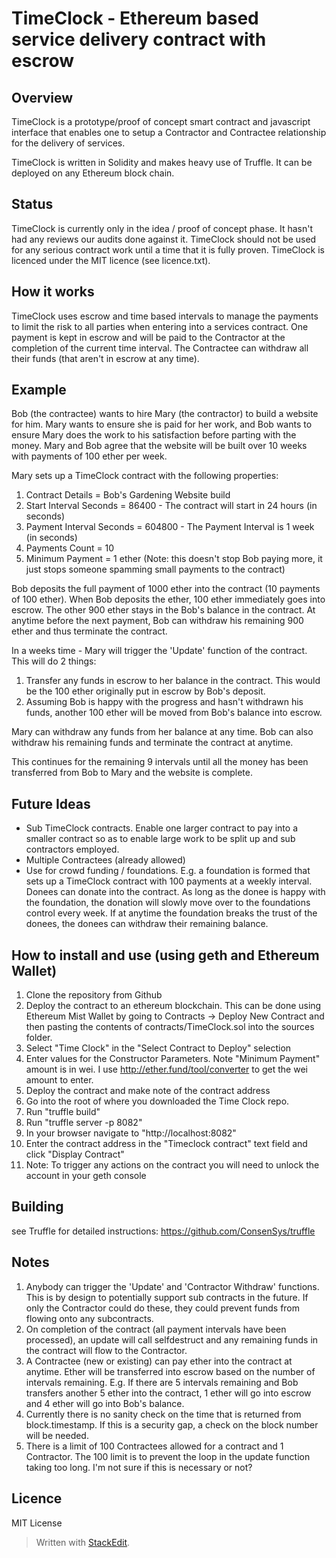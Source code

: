 TimeClock - Ethereum based service delivery contract with escrow
================================================================

Overview
--------
TimeClock is a prototype/proof of concept smart contract and javascript interface that enables one to setup a Contractor and Contractee relationship for the delivery of services.

TimeClock is written in Solidity and makes heavy use of Truffle. It can be deployed on any Ethereum block chain.

Status
----------------------
TimeClock is currently only in the idea / proof of concept phase. It hasn't had any reviews our audits done against it. TimeClock should not be used for any serious contract work until a time that it is fully proven. TimeClock is licenced under the MIT licence (see licence.txt).

How it works
------------
TimeClock uses escrow and time based intervals to manage the payments to limit the risk to all parties when entering into a services contract. One payment is kept in escrow and will be paid to the Contractor at the completion of the current time interval. The Contractee can withdraw all their funds (that aren't in escrow at any time).

Example
-------
Bob (the contractee) wants to hire Mary (the contractor) to build a website for him. Mary wants to ensure she is paid for her work, and Bob wants to ensure Mary does the work to his satisfaction before parting with the money. Mary and Bob agree that the website will be built over 10 weeks with payments of 100 ether per week.

Mary sets up a TimeClock contract with the following properties:

 1. Contract Details = Bob's Gardening Website build
 2. Start Interval Seconds = 86400 - The contract will start in 24 hours (in seconds)
 3. Payment Interval Seconds = 604800 - The Payment Interval is 1 week (in seconds)
 4. Payments Count = 10
 5. Minimum Payment = 1 ether (Note: this doesn't stop Bob paying more, it just stops someone spamming small payments to the contract)

Bob deposits the full payment of 1000 ether into the contract (10 payments of 100 ether). When Bob deposits the ether, 100 ether immediately goes into escrow. The other 900 ether stays in the Bob's balance in the contract. At anytime before the next payment, Bob can withdraw his remaining 900 ether and thus terminate the contract.

In a weeks time - Mary will trigger the 'Update' function of the contract. This will do 2 things:

 1. Transfer any funds in escrow to her balance in the contract. This would be the 100 ether originally put in escrow by Bob's deposit.
 2. Assuming Bob is happy with the progress and hasn't withdrawn his funds, another 100 ether will be moved from Bob's balance into escrow.

Mary can withdraw any funds from her balance at any time. Bob can also withdraw his remaining funds and terminate the contract at anytime.

This continues for the remaining 9 intervals until all the money has been transferred from Bob to Mary and the website is complete.

Future Ideas
------------

 - Sub TimeClock contracts. Enable one larger contract to pay into a smaller contract so as to enable large work to be split up and sub contractors employed.
 - Multiple Contractees (already allowed)
 - Use for crowd funding / foundations. E.g. a foundation is formed that sets up a TimeClock contract with 100 payments at a weekly interval. Donees can donate into the contract. As long as the donee is happy with the foundation, the donation will slowly move over to the foundations control every week. If at anytime the foundation breaks the trust of the donees, the donees can withdraw their remaining balance.


How to install and use (using geth and Ethereum Wallet)
----------------------
 1. Clone the repository from Github
 2. Deploy the contract to an ethereum blockchain.  This can be done using Ethereum Mist Wallet by going to Contracts -> Deploy New Contract  and then pasting the contents of contracts/TimeClock.sol into the sources folder.
 2. Select "Time Clock" in the "Select Contract to Deploy" selection
 3. Enter values for the Constructor Parameters. Note "Minimum Payment" amount is in wei. I use http://ether.fund/tool/converter to get the wei amount to enter.
 4. Deploy the contract and make note of the contract address
 5. Go into the root of where you downloaded the Time Clock repo.
 6. Run "truffle build"
 7. Run "truffle server -p 8082"
 8. In your browser navigate to "http://localhost:8082"
 9. Enter the contract address in the "Timeclock contract" text field and click "Display Contract"
 10. Note: To trigger any actions on the contract you will need to unlock the account in your geth console

Building
----------------------
see Truffle for detailed instructions: https://github.com/ConsenSys/truffle

Notes
----------------------

 1. Anybody can trigger the 'Update' and 'Contractor Withdraw' functions. This is by design to potentially support sub contracts in the future. If only the Contractor could do these, they could prevent funds from flowing onto any subcontracts.
 2. On completion of the contract (all payment intervals have been processed), an update will call selfdestruct and any remaining funds in the contract will flow to the Contractor.
 3. A Contractee (new or existing) can pay ether into the contract at anytime. Ether will be transferred into escrow based on the number of intervals remaining. E.g. If there are 5 intervals remaining and Bob transfers another 5 ether into the contract, 1 ether will go into escrow and 4 ether will go into Bob's balance.
 4. Currently there is no sanity check on the time that is returned from block.timestamp. If this is a security gap, a check on the block number will be needed.
 5. There is a limit of 100 Contractees allowed for a contract and 1 Contractor. The 100 limit is to prevent the loop in the update function taking too long. I'm not sure if this is necessary or not?

Licence
-------
MIT License

> Written with [StackEdit](https://stackedit.io/).
